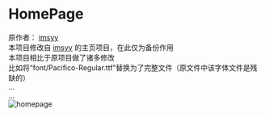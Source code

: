 # HomePage
<div>
原作者：
<a href="https://github.com/imsyy/home" target="_blank" >imsyy</a>
</div>
<div>
本项目修改自
<a href="https://github.com/imsyy/home" target="_blank" >imsyy</a>
的主页项目，在此仅为备份作用
</div>
<div>
本项目相比于原项目做了诸多修改<br/>
比如将“font/Pacifico-Regular.ttf”替换为了完整文件（原文件中该字体文件是残缺的）<br/>
...<br/>
...<br/>
</div>
<div>
<img src="https://img.gejiba.com/images/c77a791c963b24086306750760412a13.png" alt="homepage" border="0">
</div>
